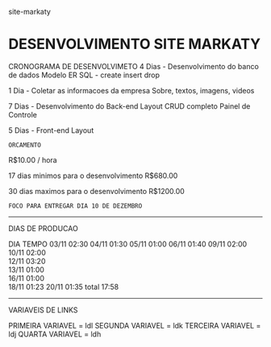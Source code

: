 site-markaty
# DESENVOLVIMENTO SITE MARKATY

CRONOGRAMA DE DESENVOLVIMETO
4 Dias - Desenvolvimento do banco de dados
    Modelo ER
    SQL - create insert drop

1 Dia - Coletar as informacoes da empresa
    Sobre, textos, imagens, videos

7 Dias - Desenvolvimento do Back-end
    Layout 
    CRUD completo
    Painel de Controle

5 Dias - Front-end
    Layout

    ORCAMENTO
R$10.00 / hora

17 dias minimos para o desenvolvimento
    R$680.00

30 dias maximos para o desenvolvimento
    R$1200.00

    FOCO PARA ENTREGAR DIA 10 DE DEZEMBRO

--------------------------------------------------

DIAS DE PRODUCAO 

DIA         TEMPO 
03/11       02:30
04/11       01:30
05/11       01:00
06/11       01:40
09/11       02:00
10/11       02:00   
12/11       03:20   
13/11       01:00   
16/11       01:00   
18/11       01:23
20/11       01:35   total 17:58

--------------------------------------------------
VARIAVEIS DE LINKS

PRIMEIRA VARIAVEL = ldl
SEGUNDA VARIAVEL = ldk
TERCEIRA VARIAVEL = ldj
QUARTA VARIAVEL = ldh